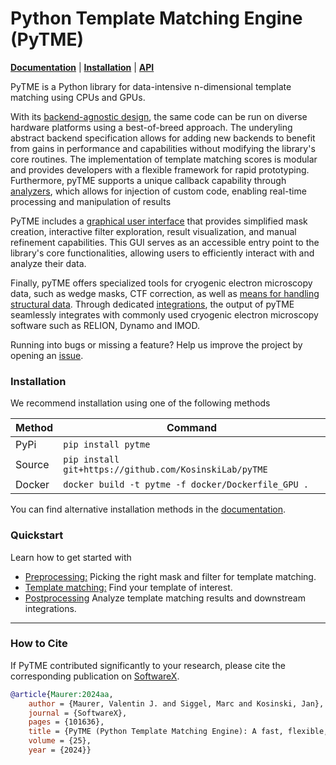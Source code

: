 # Python Template Matching Engine (PyTME)

**[Documentation](https://kosinskilab.github.io/pyTME/)** | **[Installation](https://kosinskilab.github.io/pyTME/quickstart/installation.html)** | **[API](https://kosinskilab.github.io/pyTME/reference/index.html)**

PyTME is a Python library for data-intensive n-dimensional template matching using CPUs and GPUs.

With its [backend-agnostic design](https://kosinskilab.github.io/pyTME/reference/backends.html), the same code can be run on diverse hardware platforms using a best-of-breed approach. The underyling abstract backend specification allows for adding new backends to benefit from gains in performance and capabilities without modifying the library's core routines. The implementation of template matching scores is modular and provides developers with a flexible framework for rapid prototyping. Furthermore, pyTME supports a unique callback capability through [analyzers](https://kosinskilab.github.io/pyTME/reference/analyzer.html), which allows for injection of custom code, enabling real-time processing and manipulation of results

PyTME includes a [graphical user interface](https://kosinskilab.github.io/pyTME/quickstart/preprocessing.html#practical-example) that provides simplified mask creation, interactive filter exploration, result visualization, and manual refinement capabilities. This GUI serves as an accessible entry point to the library's core functionalities, allowing users to efficiently interact with and analyze their data.

Finally, pyTME offers specialized tools for cryogenic electron microscopy data, such as wedge masks, CTF correction, as well as [means for handling structural data](https://kosinskilab.github.io/pyTME/reference/data_structure.html). Through dedicated [integrations](https://kosinskilab.github.io/pyTME/quickstart/integrations.html), the output of pyTME seamlessly integrates with commonly used cryogenic electron microscopy software such as RELION, Dynamo and IMOD.

Running into bugs or missing a feature? Help us improve the project by opening an [issue](https://github.com/KosinskiLab/pyTME/issues).

### Installation

We recommend installation using one of the following methods

| Method   | Command                                                 |
|----------|---------------------------------------------------------|
| PyPi     | `pip install pytme`                                     |
| Source   | `pip install git+https://github.com/KosinskiLab/pyTME`  |
| Docker   | `docker build -t pytme -f docker/Dockerfile_GPU .`      |

You can find alternative installation methods in the [documentation](https://kosinskilab.github.io/pyTME/quickstart/installation.html).


### Quickstart

Learn how to get started with

- [Preprocessing:](https://kosinskilab.github.io/pyTME/quickstart/preprocessing.html) Picking the right mask and filter for template matching.
- [Template matching:](https://kosinskilab.github.io/pyTME/quickstart/match_template.html) Find your template of interest.
- [Postprocessing](https://kosinskilab.github.io/pyTME/quickstart/postprocessing.html) Analyze template matching results and downstream integrations.

---

### How to Cite

If PyTME contributed significantly to your research, please cite the corresponding publication on [SoftwareX](https://www.sciencedirect.com/science/article/pii/S2352711024000074).

```bibtex
@article{Maurer:2024aa,
    author = {Maurer, Valentin J. and Siggel, Marc and Kosinski, Jan},
    journal = {SoftwareX},
    pages = {101636},
    title = {PyTME (Python Template Matching Engine): A fast, flexible, and multi-purpose template matching library for cryogenic electron microscopy data},
    volume = {25},
    year = {2024}}
```
